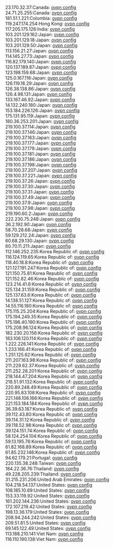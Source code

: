 23.170.32.37:Canada: [ovpn config](vpn/23_170_32_37.ovpn)  
24.71.25.255:Canada: [ovpn config](vpn/24_71_25_255.ovpn)  
181.51.1.221:Colombia: [ovpn config](vpn/181_51_1_221.ovpn)  
119.247.174.254:Hong Kong: [ovpn config](vpn/119_247_174_254.ovpn)  
117.205.175.126:India: [ovpn config](vpn/117_205_175_126.ovpn)  
103.201.129.162:Japan: [ovpn config](vpn/103_201_129_162.ovpn)  
103.201.129.18:Japan: [ovpn config](vpn/103_201_129_18.ovpn)  
103.201.129.50:Japan: [ovpn config](vpn/103_201_129_50.ovpn)  
113.156.21.27:Japan: [ovpn config](vpn/113_156_21_27.ovpn)  
114.145.27.73:Japan: [ovpn config](vpn/114_145_27_73.ovpn)  
116.82.179.140:Japan: [ovpn config](vpn/116_82_179_140.ovpn)  
120.137.189.87:Japan: [ovpn config](vpn/120_137_189_87.ovpn)  
123.198.159.68:Japan: [ovpn config](vpn/123_198_159_68.ovpn)  
125.0.167.116:Japan: [ovpn config](vpn/125_0_167_116.ovpn)  
126.119.18.29:Japan: [ovpn config](vpn/126_119_18_29.ovpn)  
126.38.138.86:Japan: [ovpn config](vpn/126_38_138_86.ovpn)  
126.4.98.131:Japan: [ovpn config](vpn/126_4_98_131.ovpn)  
133.167.46.92:Japan: [ovpn config](vpn/133_167_46_92.ovpn)  
14.132.240.180:Japan: [ovpn config](vpn/14_132_240_180.ovpn)  
153.184.226.126:Japan: [ovpn config](vpn/153_184_226_126.ovpn)  
175.131.95.119:Japan: [ovpn config](vpn/175_131_95_119.ovpn)  
180.36.253.201:Japan: [ovpn config](vpn/180_36_253_201.ovpn)  
219.100.37.114:Japan: [ovpn config](vpn/219_100_37_114.ovpn)  
219.100.37.146:Japan: [ovpn config](vpn/219_100_37_146.ovpn)  
219.100.37.163:Japan: [ovpn config](vpn/219_100_37_163.ovpn)  
219.100.37.177:Japan: [ovpn config](vpn/219_100_37_177.ovpn)  
219.100.37.179:Japan: [ovpn config](vpn/219_100_37_179.ovpn)  
219.100.37.181:Japan: [ovpn config](vpn/219_100_37_181.ovpn)  
219.100.37.186:Japan: [ovpn config](vpn/219_100_37_186.ovpn)  
219.100.37.198:Japan: [ovpn config](vpn/219_100_37_198.ovpn)  
219.100.37.207:Japan: [ovpn config](vpn/219_100_37_207.ovpn)  
219.100.37.221:Japan: [ovpn config](vpn/219_100_37_221.ovpn)  
219.100.37.26:Japan: [ovpn config](vpn/219_100_37_26.ovpn)  
219.100.37.30:Japan: [ovpn config](vpn/219_100_37_30.ovpn)  
219.100.37.31:Japan: [ovpn config](vpn/219_100_37_31.ovpn)  
219.100.37.49:Japan: [ovpn config](vpn/219_100_37_49.ovpn)  
219.100.37.9:Japan: [ovpn config](vpn/219_100_37_9.ovpn)  
219.100.37.98:Japan: [ovpn config](vpn/219_100_37_98.ovpn)  
219.190.60.2:Japan: [ovpn config](vpn/219_190_60_2.ovpn)  
222.230.75.248:Japan: [ovpn config](vpn/222_230_75_248.ovpn)  
36.2.192.90:Japan: [ovpn config](vpn/36_2_192_90.ovpn)  
58.70.28.68:Japan: [ovpn config](vpn/58_70_28_68.ovpn)  
59.129.212.24:Japan: [ovpn config](vpn/59_129_212_24.ovpn)  
60.68.29.130:Japan: [ovpn config](vpn/60_68_29_130.ovpn)  
60.70.11.211:Japan: [ovpn config](vpn/60_70_11_211.ovpn)  
112.146.252.235:Korea Republic of: [ovpn config](vpn/112_146_252_235.ovpn)  
116.124.119.65:Korea Republic of: [ovpn config](vpn/116_124_119_65.ovpn)  
118.40.18.8:Korea Republic of: [ovpn config](vpn/118_40_18_8.ovpn)  
121.127.191.247:Korea Republic of: [ovpn config](vpn/121_127_191_247.ovpn)  
121.150.75.81:Korea Republic of: [ovpn config](vpn/121_150_75_81.ovpn)  
121.152.82.46:Korea Republic of: [ovpn config](vpn/121_152_82_46.ovpn)  
123.214.41.6:Korea Republic of: [ovpn config](vpn/123_214_41_6.ovpn)  
125.134.31.159:Korea Republic of: [ovpn config](vpn/125_134_31_159.ovpn)  
125.137.63.6:Korea Republic of: [ovpn config](vpn/125_137_63_6.ovpn)  
14.138.51.127:Korea Republic of: [ovpn config](vpn/14_138_51_127.ovpn)  
14.55.116.180:Korea Republic of: [ovpn config](vpn/14_55_116_180.ovpn)  
175.115.25.204:Korea Republic of: [ovpn config](vpn/175_115_25_204.ovpn)  
175.194.249.35:Korea Republic of: [ovpn config](vpn/175_194_249_35.ovpn)  
175.196.40.190:Korea Republic of: [ovpn config](vpn/175_196_40_190.ovpn)  
175.208.96.124:Korea Republic of: [ovpn config](vpn/175_208_96_124.ovpn)  
182.230.20.156:Korea Republic of: [ovpn config](vpn/182_230_20_156.ovpn)  
183.106.120.114:Korea Republic of: [ovpn config](vpn/183_106_120_114.ovpn)  
1.222.226.141:Korea Republic of: [ovpn config](vpn/1_222_226_141.ovpn)  
1.233.166.41:Korea Republic of: [ovpn config](vpn/1_233_166_41.ovpn)  
1.251.125.62:Korea Republic of: [ovpn config](vpn/1_251_125_62.ovpn)  
211.207.163.98:Korea Republic of: [ovpn config](vpn/211_207_163_98.ovpn)  
211.229.62.37:Korea Republic of: [ovpn config](vpn/211_229_62_37.ovpn)  
211.252.28.201:Korea Republic of: [ovpn config](vpn/211_252_28_201.ovpn)  
218.144.47.204:Korea Republic of: [ovpn config](vpn/218_144_47_204.ovpn)  
218.51.91.132:Korea Republic of: [ovpn config](vpn/218_51_91_132.ovpn)  
220.89.248.49:Korea Republic of: [ovpn config](vpn/220_89_248_49.ovpn)  
220.95.83.108:Korea Republic of: [ovpn config](vpn/220_95_83_108.ovpn)  
221.148.106.166:Korea Republic of: [ovpn config](vpn/221_148_106_166.ovpn)  
221.153.184.184:Korea Republic of: [ovpn config](vpn/221_153_184_184.ovpn)  
36.39.63.187:Korea Republic of: [ovpn config](vpn/36_39_63_187.ovpn)  
39.112.43.80:Korea Republic of: [ovpn config](vpn/39_112_43_80.ovpn)  
39.114.31.12:Korea Republic of: [ovpn config](vpn/39_114_31_12.ovpn)  
39.118.52.98:Korea Republic of: [ovpn config](vpn/39_118_52_98.ovpn)  
39.124.151.74:Korea Republic of: [ovpn config](vpn/39_124_151_74.ovpn)  
58.124.254.104:Korea Republic of: [ovpn config](vpn/58_124_254_104.ovpn)  
59.13.195.76:Korea Republic of: [ovpn config](vpn/59_13_195_76.ovpn)  
61.82.168.89:Korea Republic of: [ovpn config](vpn/61_82_168_89.ovpn)  
61.85.232.146:Korea Republic of: [ovpn config](vpn/61_85_232_146.ovpn)  
94.62.179.21:Portugal: [ovpn config](vpn/94_62_179_21.ovpn)  
220.135.38.248:Taiwan: [ovpn config](vpn/220_135_38_248.ovpn)  
184.22.36.76:Thailand: [ovpn config](vpn/184_22_36_76.ovpn)  
49.228.205.239:Thailand: [ovpn config](vpn/49_228_205_239.ovpn)  
31.215.231.206:United Arab Emirates: [ovpn config](vpn/31_215_231_206.ovpn)  
104.218.54.137:United States: [ovpn config](vpn/104_218_54_137.ovpn)  
108.185.10.69:United States: [ovpn config](vpn/108_185_10_69.ovpn)  
153.33.119.92:United States: [ovpn config](vpn/153_33_119_92.ovpn)  
161.202.144.236:United States: [ovpn config](vpn/161_202_144_236.ovpn)  
172.107.219.42:United States: [ovpn config](vpn/172_107_219_42.ovpn)  
198.13.36.179:United States: [ovpn config](vpn/198_13_36_179.ovpn)  
208.94.244.242:United States: [ovpn config](vpn/208_94_244_242.ovpn)  
209.51.81.5:United States: [ovpn config](vpn/209_51_81_5.ovpn)  
69.145.122.49:United States: [ovpn config](vpn/69_145_122_49.ovpn)  
113.188.210.141:Viet Nam: [ovpn config](vpn/113_188_210_141.ovpn)  
116.110.190.138:Viet Nam: [ovpn config](vpn/116_110_190_138.ovpn)  
